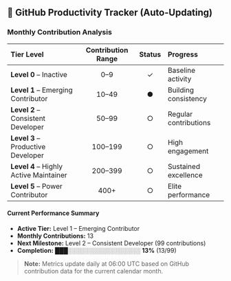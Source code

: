 ## 🚀 GitHub Productivity Tracker (Auto-Updating)

<!--START_SECTION:productivity-->
### Monthly Contribution Analysis

| Tier Level | Contribution Range | Status | Progress |
|:-----------|:------------------:|:------:|:---------|
| **Level 0** – Inactive | 0–9 | ✓ | Baseline activity |
| **Level 1** – Emerging Contributor | 10–49 | ● | Building consistency |
| **Level 2** – Consistent Developer | 50–99 | ○ | Regular contributions |
| **Level 3** – Productive Developer | 100–199 | ○ | High engagement |
| **Level 4** – Highly Active Maintainer | 200–399 | ○ | Sustained excellence |
| **Level 5** – Power Contributor | 400+ | ○ | Elite performance |

#### Current Performance Summary

- **Active Tier:** Level 1 – Emerging Contributor
- **Monthly Contributions:** 13
- **Next Milestone:** Level 2 – Consistent Developer (99 contributions)
- **Completion:** ███░░░░░░░░░░░░░░░░░ **13%** (13/99)

> **Note:** Metrics update daily at 06:00 UTC based on GitHub contribution data for the current calendar month.

<!--END_SECTION:productivity-->
